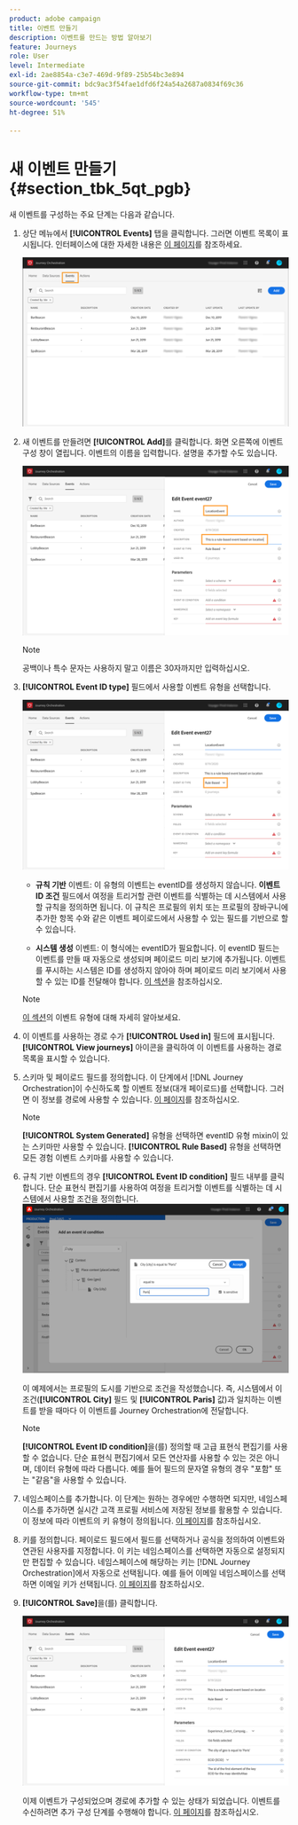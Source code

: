```yaml
---
product: adobe campaign
title: 이벤트 만들기
description: 이벤트를 만드는 방법 알아보기
feature: Journeys
role: User
level: Intermediate
exl-id: 2ae8854a-c3e7-469d-9f89-25b54bc3e894
source-git-commit: bdc9ac3f54fae1dfd6f24a54a2687a0834f69c36
workflow-type: tm+mt
source-wordcount: '545'
ht-degree: 51%

---
```


# 새 이벤트 만들기 {#section_tbk_5qt_pgb}

새 이벤트를 구성하는 주요 단계는 다음과 같습니다.

1. 상단 메뉴에서 **[!UICONTROL Events]** 탭을 클릭합니다. 그러면 이벤트 목록이 표시됩니다. 인터페이스에 대한 자세한 내용은 [이 페이지](../about/user-interface.md)를 참조하세요.

   ![](../assets/journey5.png)

1. 새 이벤트를 만들려면 **[!UICONTROL Add]**&#x200B;를 클릭합니다. 화면 오른쪽에 이벤트 구성 창이 열립니다. 이벤트의 이름을 입력합니다. 설명을 추가할 수도 있습니다.

   ![](../assets/journey6.png)

   >[!NOTE]
   >
   >공백이나 특수 문자는 사용하지 말고 이름은 30자까지만 입력하십시오.

1. **[!UICONTROL Event ID type]** 필드에서 사용할 이벤트 유형을 선택합니다.

   ![](../assets/journey6bis.png)

   * **규칙 기반** 이벤트: 이 유형의 이벤트는 eventID를 생성하지 않습니다. **이벤트 ID 조건** 필드에서 여정을 트리거할 관련 이벤트를 식별하는 데 시스템에서 사용할 규칙을 정의하면 됩니다. 이 규칙은 프로필의 위치 또는 프로필의 장바구니에 추가한 항목 수와 같은 이벤트 페이로드에서 사용할 수 있는 필드를 기반으로 할 수 있습니다.

   * **시스템 생성** 이벤트: 이 형식에는 eventID가 필요합니다. 이 eventID 필드는 이벤트를 만들 때 자동으로 생성되며 페이로드 미리 보기에 추가됩니다. 이벤트를 푸시하는 시스템은 ID를 생성하지 않아야 하며 페이로드 미리 보기에서 사용할 수 있는 ID를 전달해야 합니다. [이 섹션](../event/previewing-the-payload.md)을 참조하십시오.

   >[!NOTE]
   >
   >[이 섹션](../event/about-events.md)의 이벤트 유형에 대해 자세히 알아보세요.
1. 이 이벤트를 사용하는 경로 수가 **[!UICONTROL Used in]** 필드에 표시됩니다. **[!UICONTROL View journeys]** 아이콘을 클릭하여 이 이벤트를 사용하는 경로 목록을 표시할 수 있습니다.
1. 스키마 및 페이로드 필드를 정의합니다. 이 단계에서 [!DNL Journey Orchestration]이 수신하도록 할 이벤트 정보(대개 페이로드)를 선택합니다. 그러면 이 정보를 경로에 사용할 수 있습니다. [이 페이지](../event/defining-the-payload-fields.md)를 참조하십시오.
   >[!NOTE]
   >
   >**[!UICONTROL System Generated]** 유형을 선택하면 eventID 유형 mixin이 있는 스키마만 사용할 수 있습니다. **[!UICONTROL Rule Based]** 유형을 선택하면 모든 경험 이벤트 스키마를 사용할 수 있습니다.

1. 규칙 기반 이벤트의 경우 **[!UICONTROL Event ID condition]** 필드 내부를 클릭합니다. 단순 표현식 편집기를 사용하여 여정을 트리거할 이벤트를 식별하는 데 시스템에서 사용할 조건을 정의합니다.
   ![](../assets/alpha-event6.png)

   이 예제에서는 프로필의 도시를 기반으로 조건을 작성했습니다. 즉, 시스템에서 이 조건(**[!UICONTROL City]** 필드 및 **[!UICONTROL Paris]** 값)과 일치하는 이벤트를 받을 때마다 이 이벤트를 Journey Orchestration에 전달합니다.

   >[!NOTE]
   >
   >**[!UICONTROL Event ID condition]**&#x200B;을(를) 정의할 때 고급 표현식 편집기를 사용할 수 없습니다. 단순 표현식 편집기에서 모든 연산자를 사용할 수 있는 것은 아니며, 데이터 유형에 따라 다릅니다. 예를 들어 필드의 문자열 유형의 경우 &quot;포함&quot; 또는 &quot;같음&quot;을 사용할 수 있습니다.

1. 네임스페이스를 추가합니다. 이 단계는 원하는 경우에만 수행하면 되지만, 네임스페이스를 추가하면 실시간 고객 프로필 서비스에 저장된 정보를 활용할 수 있습니다. 이 정보에 따라 이벤트의 키 유형이 정의됩니다. [이 페이지](../event/selecting-the-namespace.md)를 참조하십시오.
1. 키를 정의합니다. 페이로드 필드에서 필드를 선택하거나 공식을 정의하여 이벤트와 연관된 사용자를 지정합니다. 이 키는 네임스페이스를 선택하면 자동으로 설정되지만 편집할 수 있습니다. 네임스페이스에 해당하는 키는 [!DNL Journey Orchestration]에서 자동으로 선택됩니다. 예를 들어 이메일 네임스페이스를 선택하면 이메일 키가 선택됩니다. [이 페이지](../event/defining-the-event-key.md)를 참조하십시오.
1. **[!UICONTROL Save]**&#x200B;을(를) 클릭합니다.

   ![](../assets/journey7.png)

   이제 이벤트가 구성되었으며 경로에 추가할 수 있는 상태가 되었습니다. 이벤트를 수신하려면 추가 구성 단계를 수행해야 합니다. [이 페이지](../event/additional-steps-to-send-events-to-journey-orchestration.md)를 참조하십시오.
